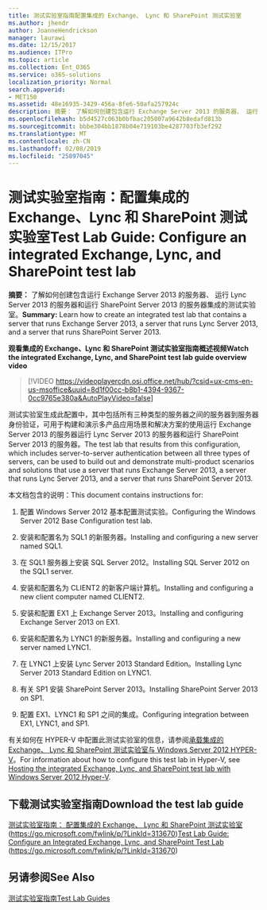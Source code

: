 ```yaml
---
title: 测试实验室指南配置集成的 Exchange、 Lync 和 SharePoint 测试实验室
ms.author: jhendr
author: JoanneHendrickson
manager: laurawi
ms.date: 12/15/2017
ms.audience: ITPro
ms.topic: article
ms.collection: Ent_O365
ms.service: o365-solutions
localization_priority: Normal
search.appverid:
- MET150
ms.assetid: 48e16935-3429-456a-8fe6-50afa257924c
description: 摘要： 了解如何创建包含运行 Exchange Server 2013 的服务器、 运行 Lync Server 2013 的服务器和运行 SharePoint Server 2013 的服务器集成的测试实验室。
ms.openlocfilehash: b5d4527c063b0bfbac205007a9642b8edafd813b
ms.sourcegitcommit: bbbe304bb1878b04e719103be4287703fb3ef292
ms.translationtype: MT
ms.contentlocale: zh-CN
ms.lasthandoff: 02/08/2019
ms.locfileid: "25897045"
---
```

# <a name="test-lab-guide-configure-an-integrated-exchange-lync-and-sharepoint-test-lab"></a><span data-ttu-id="909f5-103">测试实验室指南：配置集成的 Exchange、Lync 和 SharePoint 测试实验室</span><span class="sxs-lookup"><span data-stu-id="909f5-103">Test Lab Guide: Configure an integrated Exchange, Lync, and SharePoint test lab</span></span>

 <span data-ttu-id="909f5-104">**摘要：** 了解如何创建包含运行 Exchange Server 2013 的服务器、 运行 Lync Server 2013 的服务器和运行 SharePoint Server 2013 的服务器集成的测试实验室。</span><span class="sxs-lookup"><span data-stu-id="909f5-104">**Summary:** Learn how to create an integrated test lab that contains a server that runs Exchange Server 2013, a server that runs Lync Server 2013, and a server that runs SharePoint Server 2013.</span></span>
 
<span data-ttu-id="909f5-105">**观看集成的 Exchange、Lync 和 SharePoint 测试实验室指南概述视频**</span><span class="sxs-lookup"><span data-stu-id="909f5-105">**Watch the integrated Exchange, Lync, and SharePoint test lab guide overview video**</span></span>

> [!VIDEO https://videoplayercdn.osi.office.net/hub/?csid=ux-cms-en-us-msoffice&uuid=8d1f00cc-b8b1-4394-9367-0cc9765e380a&AutoPlayVideo=false]
 
<span data-ttu-id="909f5-106">测试实验室生成此配置中，其中包括所有三种类型的服务器之间的服务器到服务器身份验证，可用于构建和演示多产品应用场景和解决方案的使用运行 Exchange Server 2013 的服务器运行 Lync Server 2013 的服务器和运行 SharePoint Server 2013 的服务器。</span><span class="sxs-lookup"><span data-stu-id="909f5-106">The test lab that results from this configuration, which includes server-to-server authentication between all three types of servers, can be used to build out and demonstrate multi-product scenarios and solutions that use a server that runs Exchange Server 2013, a server that runs Lync Server 2013, and a server that runs SharePoint Server 2013.</span></span>
  
<span data-ttu-id="909f5-107">本文档包含的说明：</span><span class="sxs-lookup"><span data-stu-id="909f5-107">This document contains instructions for:</span></span>
  
1. <span data-ttu-id="909f5-108">配置 Windows Server 2012 基本配置测试实验。</span><span class="sxs-lookup"><span data-stu-id="909f5-108">Configuring the Windows Server 2012 Base Configuration test lab.</span></span>
    
2. <span data-ttu-id="909f5-109">安装和配置名为 SQL1 的新服务器。</span><span class="sxs-lookup"><span data-stu-id="909f5-109">Installing and configuring a new server named SQL1.</span></span>
    
3. <span data-ttu-id="909f5-110">在 SQL1 服务器上安装 SQL Server 2012。</span><span class="sxs-lookup"><span data-stu-id="909f5-110">Installing SQL Server 2012 on the SQL1 server.</span></span>
    
4. <span data-ttu-id="909f5-111">安装和配置名为 CLIENT2 的新客户端计算机。</span><span class="sxs-lookup"><span data-stu-id="909f5-111">Installing and configuring a new client computer named CLIENT2.</span></span>
    
5. <span data-ttu-id="909f5-112">安装和配置 EX1 上 Exchange Server 2013。</span><span class="sxs-lookup"><span data-stu-id="909f5-112">Installing and configuring Exchange Server 2013 on EX1.</span></span>
    
6. <span data-ttu-id="909f5-113">安装和配置名为 LYNC1 的新服务器。</span><span class="sxs-lookup"><span data-stu-id="909f5-113">Installing and configuring a new server named LYNC1.</span></span>
    
7. <span data-ttu-id="909f5-114">在 LYNC1 上安装 Lync Server 2013 Standard Edition。</span><span class="sxs-lookup"><span data-stu-id="909f5-114">Installing Lync Server 2013 Standard Edition on LYNC1.</span></span>
    
8. <span data-ttu-id="909f5-115">有关 SP1 安装 SharePoint Server 2013。</span><span class="sxs-lookup"><span data-stu-id="909f5-115">Installing SharePoint Server 2013 on SP1.</span></span>
    
9. <span data-ttu-id="909f5-116">配置 EX1、LYNC1 和 SP1 之间的集成。</span><span class="sxs-lookup"><span data-stu-id="909f5-116">Configuring integration between EX1, LYNC1, and SP1.</span></span>
    
<span data-ttu-id="909f5-117">有关如何在 HYPER-V 中配置此测试实验室的信息，请参阅[承载集成的 Exchange、 Lync 和 SharePoint 测试实验室与 Windows Server 2012 HYPER-V](https://social.technet.microsoft.com/wiki/contents/articles/18483.hosting-the-integrated-exchange-lync-and-sharepoint-test-lab-with-windows-server-2012-hyper-v.aspx)。</span><span class="sxs-lookup"><span data-stu-id="909f5-117">For information about how to configure this test lab in Hyper-V, see [Hosting the integrated Exchange, Lync, and SharePoint test lab with Windows Server 2012 Hyper-V](https://social.technet.microsoft.com/wiki/contents/articles/18483.hosting-the-integrated-exchange-lync-and-sharepoint-test-lab-with-windows-server-2012-hyper-v.aspx).</span></span>
  
## <a name="download-the-test-lab-guide"></a><span data-ttu-id="909f5-118">下载测试实验室指南</span><span class="sxs-lookup"><span data-stu-id="909f5-118">Download the test lab guide</span></span>

<span data-ttu-id="909f5-119">[测试实验室指南： 配置集成的 Exchange、 Lync 和 SharePoint 测试实验室](https://go.microsoft.com/fwlink/p/?LinkId=313670)(https://go.microsoft.com/fwlink/p/?LinkId=313670)</span><span class="sxs-lookup"><span data-stu-id="909f5-119">[Test Lab Guide: Configure an Integrated Exchange, Lync, and SharePoint Test Lab](https://go.microsoft.com/fwlink/p/?LinkId=313670) (https://go.microsoft.com/fwlink/p/?LinkId=313670)</span></span>
  
## <a name="see-also"></a><span data-ttu-id="909f5-120">另请参阅</span><span class="sxs-lookup"><span data-stu-id="909f5-120">See Also</span></span>

[<span data-ttu-id="909f5-121">测试实验室指南</span><span class="sxs-lookup"><span data-stu-id="909f5-121">Test Lab Guides</span></span>](https://go.microsoft.com/fwlink/p/?LinkId=202817)





